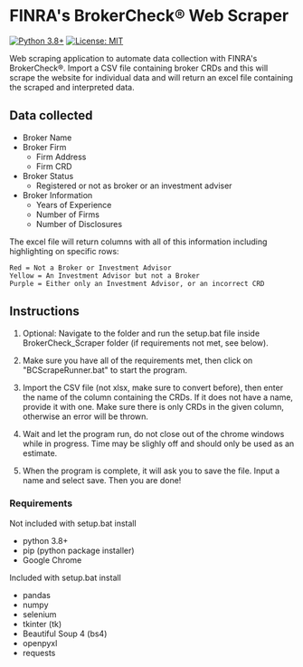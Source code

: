 # FINRA's BrokerCheck® Web Scraper
[![Python 3.8+](https://img.shields.io/badge/python-3.8+-blue.svg)](https://www.python.org/downloads/release/python-380/) [![License: MIT](https://img.shields.io/badge/License-MIT-yellow.svg)](https://opensource.org/licenses/MIT)

Web scraping application to automate data collection with FINRA's BrokerCheck®. Import a CSV file containing broker CRDs and this will scrape the website for individual data and will return an excel file containing the scraped and interpreted data.

## Data collected
 - Broker Name
 - Broker Firm 
   - Firm Address
   - Firm CRD
 - Broker Status 
   - Registered or not as broker or an investment adviser
 - Broker Information 
   - Years of Experience
   - Number of Firms
   - Number of Disclosures

The excel file will return columns with all of this information including highlighting on specific rows: 
```
Red = Not a Broker or Investment Advisor
Yellow = An Investment Advisor but not a Broker
Purple = Either only an Investment Advisor, or an incorrect CRD
```
## Instructions
1) Optional: Navigate to the folder and run the setup.bat file inside BrokerCheck_Scraper folder (if requirements not met, see below). 

2) Make sure you have all of the requirements met, then click on "BCScrapeRunner.bat" to start the program. 

3) Import the CSV file (not xlsx, make sure to convert before), then enter the name of the column containing the CRDs. If it does not have a name, provide it with one. Make sure there is only CRDs in the given column, otherwise an error will be thrown. 

5) Wait and let the program run, do not close out of the chrome windows while in progress. Time may be slighly off and should only be used as an estimate.

6) When the program is complete, it will ask you to save the file. Input a name and select save. Then you are done!
   
### Requirements
Not included with setup.bat install
 - python 3.8+
 - pip (python package installer)
 - Google Chrome

Included with setup.bat install
 - pandas
 - numpy
 - selenium
 - tkinter (tk)
 - Beautiful Soup 4 (bs4)
 - openpyxl
 - requests
